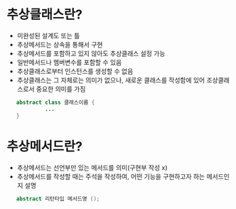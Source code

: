 # 추상클래스란?
   - 미완성된 설계도 또는 틀
   - 추상메서드는 상속을 통해서 구현
   - 추상메서드를 포함하고 있지 않아도 추상클래스 설정 가능
   - 일반메서드나 멤버변수를 포함할 수 있음
   - 추상클래스로부터 인스턴스를 생성할 수 없음
   - 추상클래스는 그 자체로는 의미가 없으나, 새로운 클래스를 작성함에 있어 조상클래스로서 중요한 의미를 가짐
```java
   abstract class 클래스이름 {
            ...
   }
```

# 추상메서드란?
   - 추상메서드는 선언부만 있는 메서드를 의미(구현부 작성 x)
   - 추상메서드를 작성할 때는 주석을 작성하여, 어떤 기능을 구현하고자 하는 메서드인지 설명
```java
   abstract 리턴타입 메서드명 ();
```
